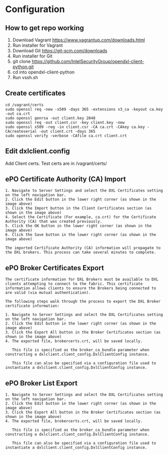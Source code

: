 # Configuration

## How to get repo working
1. Download Vagrant https://www.vagrantup.com/downloads.html
2. Run installer for Vagrant
3. Download Git https://git-scm.com/downloads
4. Run installer for Git
5. git clone https://github.com/IntelSecurityGroup/opendxl-client-python.git
6. cd into opendxl-client-python
7. Run vssh.sh

## Create certificates
```
cd /vagrant/certs
sudo openssl req -new -x509 -days 365 -extensions v3_ca -keyout ca.key -out ca.crt
sudo openssl genrsa -out client.key 2048
sudo openssl req -out client.csr -key client.key -new
sudo openssl x509 -req -in client.csr -CA ca.crt -CAkey ca.key -CAcreateserial -out client.crt -days 365
sudo openssl verify -verbose -CAfile ca.crt client.crt
```

## Edit dxlclient.config
Add Client certs.  Test certs are in /vagrant/certs/

## ePO Certificate Authority (CA) Import
```
1. Navigate to Server Settings and select the DXL Certificates setting on the left navigation bar.
2. Click the Edit button in the lower right corner (as shown in the image above)
3. Click the Import button in the Client Certificates section (as shown in the image above)
4. Select the Certificate (For example, ca.crt) for the Certificate Authority (CA) that was created previously.
5. Click the OK button in the lower right corner (as shown in the image above)
6. Click the Save button in the lower right corner (as shown in the image above)

The imported Certificate Authority (CA) information will propagate to the DXL brokers. This process can take several minutes to complete.
```

## ePO Broker Certificates Export
```
The certificate information for DXL Brokers must be available to DXL clients attempting to connect to the fabric. This certificate information allows clients to ensure the Brokers being connected to are valid (via mutual authentication).

The following steps walk through the process to export the DXL Broker certificate information:

1. Navigate to Server Settings and select the DXL Certificates setting on the left navigation bar.
2. Click the Edit button in the lower right corner (as shown in the image above)
3. Click the Export All button in the Broker Certificates section (as shown in the image above)
4. The exported file, brokercerts.crt, will be saved locally.
   
   This file is specified as the broker_ca_bundle parameter when constructing a dxlclient.client_config.DxlClientConfig instance.
   
   This file can also be specified via a configuration file used to instantiate a dxlclient.client_config.DxlClientConfig instance.

```

## ePO Broker List Export
```
1. Navigate to Server Settings and select the DXL Certificates setting on the left navigation bar.
2. Click the Edit button in the lower right corner (as shown in the image above)
3. Click the Export All button in the Broker Certificates section (as shown in the image above)
4. The exported file, brokercerts.crt, will be saved locally.
   
   This file is specified as the broker_ca_bundle parameter when constructing a dxlclient.client_config.DxlClientConfig instance.
   
   This file can also be specified via a configuration file used to instantiate a dxlclient.client_config.DxlClientConfig instance.
```